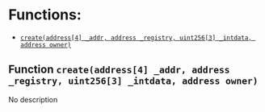 # Functions:

- [`create(address[4] _addr, address _registry, uint256[3] _intdata, address owner)`](#IStakeTONFactory-create-address-4--address-uint256-3--address-)

## Function `create(address[4] _addr, address _registry, uint256[3] _intdata, address owner) `

No description
